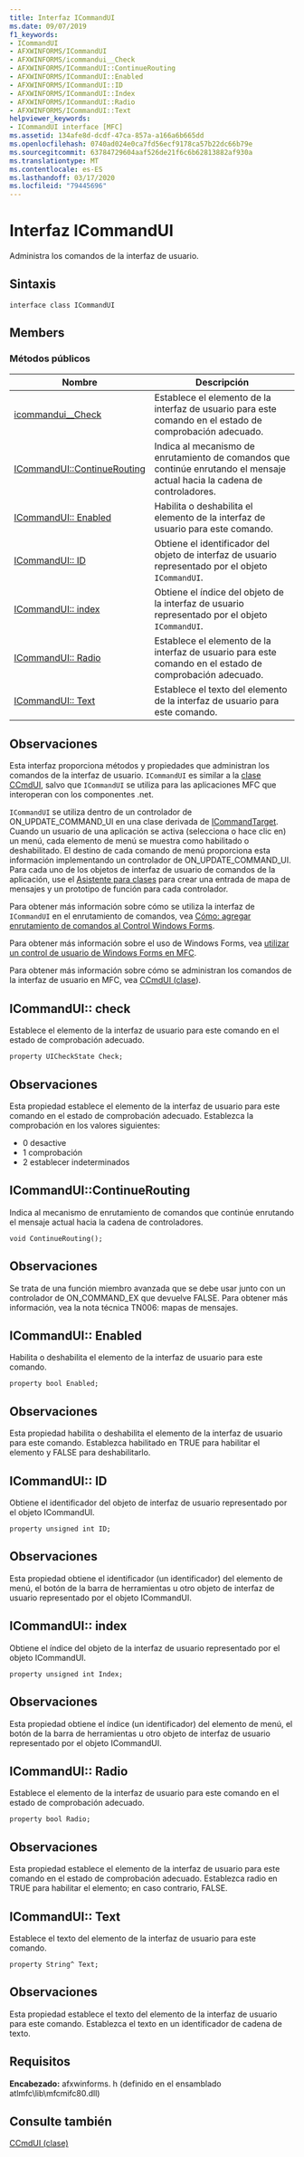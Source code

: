 ```yaml
---
title: Interfaz ICommandUI
ms.date: 09/07/2019
f1_keywords:
- ICommandUI
- AFXWINFORMS/ICommandUI
- AFXWINFORMS/icommandui__Check
- AFXWINFORMS/ICommandUI::ContinueRouting
- AFXWINFORMS/ICommandUI::Enabled
- AFXWINFORMS/ICommandUI::ID
- AFXWINFORMS/ICommandUI::Index
- AFXWINFORMS/ICommandUI::Radio
- AFXWINFORMS/ICommandUI::Text
helpviewer_keywords:
- ICommandUI interface [MFC]
ms.assetid: 134afe8d-dcdf-47ca-857a-a166a6b665dd
ms.openlocfilehash: 0740ad024e0ca7fd56ecf9178ca57b22dc66b79e
ms.sourcegitcommit: 63784729604aaf526de21f6c6b62813882af930a
ms.translationtype: MT
ms.contentlocale: es-ES
ms.lasthandoff: 03/17/2020
ms.locfileid: "79445696"
---
```

# <a name="icommandui-interface"></a>Interfaz ICommandUI

Administra los comandos de la interfaz de usuario.

## <a name="syntax"></a>Sintaxis

```
interface class ICommandUI
```

## <a name="members"></a>Members

### <a name="public-methods"></a>Métodos públicos

|Nombre|Descripción|
|----------|-----------------|
|[icommandui__Check](#check)|Establece el elemento de la interfaz de usuario para este comando en el estado de comprobación adecuado.|
|[ICommandUI::ContinueRouting](#continuerouting)|Indica al mecanismo de enrutamiento de comandos que continúe enrutando el mensaje actual hacia la cadena de controladores.|
|[ICommandUI:: Enabled](#enabled)|Habilita o deshabilita el elemento de la interfaz de usuario para este comando.|
|[ICommandUI:: ID](#id)|Obtiene el identificador del objeto de interfaz de usuario representado por el objeto `ICommandUI`.|
|[ICommandUI:: index](#index)|Obtiene el índice del objeto de la interfaz de usuario representado por el objeto `ICommandUI`.|
|[ICommandUI:: Radio](#radio)|Establece el elemento de la interfaz de usuario para este comando en el estado de comprobación adecuado.|
|[ICommandUI:: Text](#text)|Establece el texto del elemento de la interfaz de usuario para este comando.|

## <a name="remarks"></a>Observaciones

Esta interfaz proporciona métodos y propiedades que administran los comandos de la interfaz de usuario. `ICommandUI` es similar a la [clase CCmdUI](../../mfc/reference/ccmdui-class.md), salvo que `ICommandUI` se utiliza para las aplicaciones MFC que interoperan con los componentes .net.

`ICommandUI` se utiliza dentro de un controlador de ON_UPDATE_COMMAND_UI en una clase derivada de [ICommandTarget](../../mfc/reference/icommandtarget-interface.md). Cuando un usuario de una aplicación se activa (selecciona o hace clic en) un menú, cada elemento de menú se muestra como habilitado o deshabilitado. El destino de cada comando de menú proporciona esta información implementando un controlador de ON_UPDATE_COMMAND_UI. Para cada uno de los objetos de interfaz de usuario de comandos de la aplicación, use el [Asistente para clases](mfc-class-wizard.md) para crear una entrada de mapa de mensajes y un prototipo de función para cada controlador.

Para obtener más información sobre cómo se utiliza la interfaz de `ICommandUI` en el enrutamiento de comandos, vea [Cómo: agregar enrutamiento de comandos al Control Windows Forms](../../dotnet/how-to-add-command-routing-to-the-windows-forms-control.md).

Para obtener más información sobre el uso de Windows Forms, vea [utilizar un control de usuario de Windows Forms en MFC](../../dotnet/using-a-windows-form-user-control-in-mfc.md).

Para obtener más información sobre cómo se administran los comandos de la interfaz de usuario en MFC, vea [CCmdUI (clase](../../mfc/reference/ccmdui-class.md)).

## <a name="check"></a>ICommandUI:: check

Establece el elemento de la interfaz de usuario para este comando en el estado de comprobación adecuado.

```
property UICheckState Check;
```

## <a name="remarks"></a>Observaciones

Esta propiedad establece el elemento de la interfaz de usuario para este comando en el estado de comprobación adecuado. Establezca la comprobación en los valores siguientes:
- 0 desactive
- 1 comprobación
- 2 establecer indeterminados

## <a name="continuerouting"></a>ICommandUI::ContinueRouting

Indica al mecanismo de enrutamiento de comandos que continúe enrutando el mensaje actual hacia la cadena de controladores.

```
void ContinueRouting();
```

## <a name="remarks"></a>Observaciones

Se trata de una función miembro avanzada que se debe usar junto con un controlador de ON_COMMAND_EX que devuelve FALSE. Para obtener más información, vea la nota técnica TN006: mapas de mensajes.

## <a name="enabled"></a>ICommandUI:: Enabled

Habilita o deshabilita el elemento de la interfaz de usuario para este comando.

```
property bool Enabled;
```

## <a name="remarks"></a>Observaciones

Esta propiedad habilita o deshabilita el elemento de la interfaz de usuario para este comando. Establezca habilitado en TRUE para habilitar el elemento y FALSE para deshabilitarlo.

## <a name="id"></a>ICommandUI:: ID

Obtiene el identificador del objeto de interfaz de usuario representado por el objeto ICommandUI.

```
property unsigned int ID;
```

## <a name="remarks"></a>Observaciones

Esta propiedad obtiene el identificador (un identificador) del elemento de menú, el botón de la barra de herramientas u otro objeto de interfaz de usuario representado por el objeto ICommandUI.

## <a name="index"></a>ICommandUI:: index

Obtiene el índice del objeto de la interfaz de usuario representado por el objeto ICommandUI.

```
property unsigned int Index;
```

## <a name="remarks"></a>Observaciones

Esta propiedad obtiene el índice (un identificador) del elemento de menú, el botón de la barra de herramientas u otro objeto de interfaz de usuario representado por el objeto ICommandUI.

## <a name="radio"></a>ICommandUI:: Radio

Establece el elemento de la interfaz de usuario para este comando en el estado de comprobación adecuado.

```
property bool Radio;
```

## <a name="remarks"></a>Observaciones

Esta propiedad establece el elemento de la interfaz de usuario para este comando en el estado de comprobación adecuado. Establezca radio en TRUE para habilitar el elemento; en caso contrario, FALSE.

## <a name="text"></a>ICommandUI:: Text

Establece el texto del elemento de la interfaz de usuario para este comando.

```
property String^ Text;
```

## <a name="remarks"></a>Observaciones

Esta propiedad establece el texto del elemento de la interfaz de usuario para este comando. Establezca el texto en un identificador de cadena de texto.

## <a name="requirements"></a>Requisitos

**Encabezado:** afxwinforms. h (definido en el ensamblado atlmfc\lib\mfcmifc80.dll)

## <a name="see-also"></a>Consulte también

[CCmdUI (clase)](../../mfc/reference/ccmdui-class.md)
